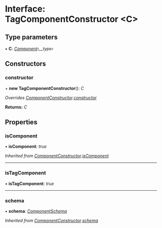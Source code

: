 
# Interface: TagComponentConstructor <**C**>

## Type parameters

▪ **C**: *[Component](../classes/component.md)‹__type›*

## Constructors

###  constructor

\+ **new TagComponentConstructor**(): *C*

*Overrides [ComponentConstructor](componentconstructor.md).[constructor](componentconstructor.md#constructor)*

**Returns:** *C*

## Properties

###  isComponent

• **isComponent**: *true*

*Inherited from [ComponentConstructor](componentconstructor.md).[isComponent](componentconstructor.md#iscomponent)*

___

###  isTagComponent

• **isTagComponent**: *true*

___

###  schema

• **schema**: *[ComponentSchema](../README.md#componentschema)*

*Inherited from [ComponentConstructor](componentconstructor.md).[schema](componentconstructor.md#schema)*
